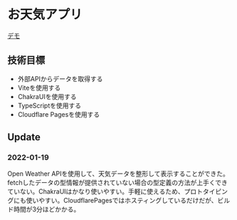 # お天気アプリ

[デモ](https://weather-app-10b.pages.dev/)

## 技術目標

- 外部APIからデータを取得する
- Viteを使用する
- ChakraUIを使用する
- TypeScriptを使用する
- Cloudflare Pagesを使用する

## Update

### 2022-01-19

Open Weather APIを使用して、天気データを整形して表示することができた。fetchしたデータの型情報が提供されていない場合の型定義の方法が上手くできていない。ChakraUIはかなり使いやすい。手軽に使えるため、プロトタイピングにも使いやすい。CloudflarePagesではホスティングしているだけだが、ビルド時間が3分ほどかかる。